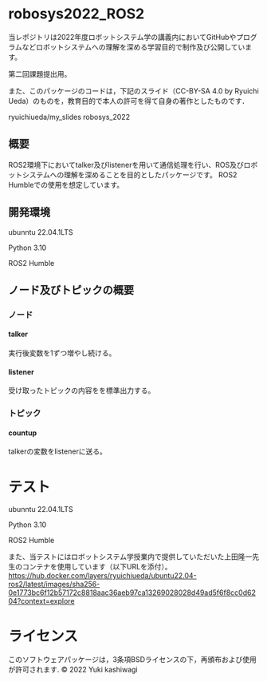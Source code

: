 # robosys2022_ROS2

当レポジトリは2022年度ロボットシステム学の講義内においてGitHubやプログラムなどロボットシステムへの理解を深める学習目的で制作及び公開しています。

第二回課題提出用。

また、このパッケージのコードは，下記のスライド（CC-BY-SA 4.0 by Ryuichi Ueda）のものを，教育目的で本人の許可を得て自身の著作としたものです．

ryuichiueda/my_slides robosys_2022

## 概要
ROS2環境下においてtalker及びlistenerを用いて通信処理を行い、ROS及びロボットシステムへの理解を深めることを目的としたパッケージです。
ROS2 Humbleでの使用を想定しています。

## 開発環境
ubunntu 22.04.1LTS

Python 3.10

ROS2 Humble

## ノード及びトピックの概要

### ノード

#### talker
実行後変数を1ずつ増やし続ける。

#### listener
受け取ったトピックの内容をを標準出力する。

### トピック

#### countup
talkerの変数をlistenerに送る。

# テスト
ubunntu 22.04.1LTS

Python 3.10

ROS2 Humble

また、当テストにはロボットシステム学授業内で提供していただいた上田隆一先生のコンテナを使用しています（以下URLを添付）。
https://hub.docker.com/layers/ryuichiueda/ubuntu22.04-ros2/latest/images/sha256-0e1773bc6f12b57172c8818aac36aeb97ca13269028028d49ad5f6f8cc0d6204?context=explore

# ライセンス
このソフトウェアパッケージは，3条項BSDライセンスの下，再頒布および使用が許可されます.
© 2022 Yuki kashiwagi
